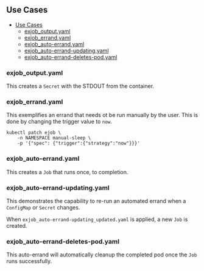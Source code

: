 ## Use Cases

- [Use Cases](#use-cases)
  - [exjob_output.yaml](#exjoboutputyaml)
  - [exjob_errand.yaml](#exjoberrandyaml)
  - [exjob_auto-errand.yaml](#exjobauto-errandyaml)
  - [exjob_auto-errand-updating.yaml](#exjobauto-errand-updatingyaml)
  - [exjob_auto-errand-deletes-pod.yaml](#exjobauto-errand-deletes-podyaml)

### exjob_output.yaml

This creates a `Secret` with the STDOUT from the container.

### exjob_errand.yaml

This exemplifies an errand that needs ot be run manually by the user. This is done by changing the trigger value to `now`.

```shell
kubectl patch ejob \
    -n NAMESPACE manual-sleep \
    -p '{"spec": {"trigger":{"strategy":"now"}}}'
```

### exjob_auto-errand.yaml

This creates a `Job` that runs once, to completion.

### exjob_auto-errand-updating.yaml

This demonstrates the capability to re-run an automated errand when a `ConfigMap` or `Secret` changes.

When `exjob_auto-errand-updating_updated.yaml` is applied, a new `Job` is created.

### exjob_auto-errand-deletes-pod.yaml

This auto-errand will automatically cleanup the completed pod once the `Job` runs successfully.
